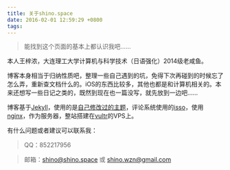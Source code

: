 ```yaml
---
title: 关于shino.space
date: 2016-02-01 12:59:29 +0800
tags: 
---
```


<!-- more -->

> 能找到这个页面的基本上都认识我吧……

本人王梓浓，大连理工大学计算机与科学技术（日语强化）2014级老咸鱼。

博客本身相当于归纳性质吧，整理一些自己遇到的坑，免得下次再碰到的时候忘了怎么弄，重新查文档什么的。iOS的东西比较多，其他也都是和计算机相关的。本来还想写一些日记之类的，既然到现在也一篇没写，就先放到一边吧……

博客基于[Jekyll][jekyll]，使用的是[自己修改过的主题][uno]，评论系统使用的[isso][isso]，使用[nginx][nginx]，作为服务器，整站搭建在[vultr][vultr]的VPS上。

有什么问题或者建议可以联系我：

> QQ：852217956

> 邮箱：shino@shino.space 或 shino.wzn@gmail.com

[jekyll]: https://jekyllrb.com
[uno]: https://github.com/shino-996/ShinoJelyll
[isso]: https://posativ.org/isso/
[nginx]: https://nginx.org/
[vultr]: https://www.vultr.com
